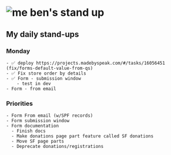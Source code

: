 # ![me](https://avatars2.githubusercontent.com/u/5232044?s=50&v=4) ben's stand up

## My daily stand-ups
    
### Monday

    - ✅ deploy https://projects.madebyspeak.com/#/tasks/16056451 (fix/forms-default-value-from-qs)
    - ✅ Fix store order by details
    - ✅ Form - submission window
        - test in dev
    - Form - from email
    

### Priorities 

    - Form From email (w/SPF records)
    - Form submission window
    - Form documentation
      - Finish docs
      - Make donations page part feature called SF donations
      - Move SF page parts
      - Deprecate donations/registrations
      
